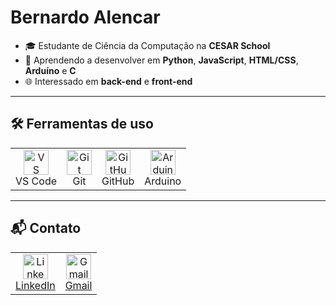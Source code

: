 # Bernardo Alencar

- 🎓 Estudante de Ciência da Computação na **CESAR School**  
- 🧠 Aprendendo a desenvolver em **Python**, **JavaScript**, **HTML/CSS**, **Arduíno** e **C** 
- 🌐 Interessado em **back-end** e **front-end**

---

## 🛠️ Ferramentas de uso

<table>
  <tr>
    <td align="center">
      <img src="https://cdn.jsdelivr.net/gh/devicons/devicon/icons/vscode/vscode-original.svg" width="40" alt="VS Code"/>
      <br>VS Code
    </td>
    <td align="center">
      <img src="https://cdn.jsdelivr.net/gh/devicons/devicon/icons/git/git-original.svg" width="40" alt="Git"/>
      <br>Git
    </td>
    <td align="center">
      <img src="https://cdn.jsdelivr.net/gh/devicons/devicon/icons/github/github-original.svg" width="40" alt="GitHub"/>
      <br>GitHub
    </td>
    <td align="center">
      <img src="https://cdn.jsdelivr.net/gh/devicons/devicon/icons/arduino/arduino-original.svg" width="40" alt="Arduino"/>
      <br>Arduino
    </td>
  </tr>
</table>

---

## 📬 Contato

<table>
  <tr>
    <td align="center">
      <a href="https://www.linkedin.com/in/bernardo-alencar-coutinho" target="_blank">
        <img src="https://cdn.jsdelivr.net/gh/devicons/devicon/icons/linkedin/linkedin-original.svg" width="40" alt="LinkedIn"/>
        <br>LinkedIn
      </a>
    </td>
    <td align="center">
      <a href="mailto:coutinhoabernardo@gmail.com">
        <img src="https://cdn-icons-png.flaticon.com/512/281/281769.png" width="40" alt="Gmail"/>
        <br>Gmail
      </a>
    </td>
  </tr>
</table>
